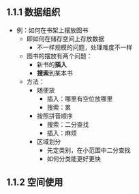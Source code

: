## 1.1.1 数据组织
- 例：如何在书架上摆放图书
	- 即如何在储存空间上存放数据
		- 不一样规模的问题，处理难度不一样
	- 图书的摆放有两个问题：
		- 新书的**插入**
		- **搜索**到某本书
	- 方法：
		- 随便放
			- 插入：哪里有空位放哪里
			- 搜索：累
		- 按照拼音顺序
			- 搜索：二分查找
			- 插入：麻烦
		- 区域划分
			- 先定类别，在小范围中二分查找
			- 如何分类能更好更快

## 1.1.2 空间使用
